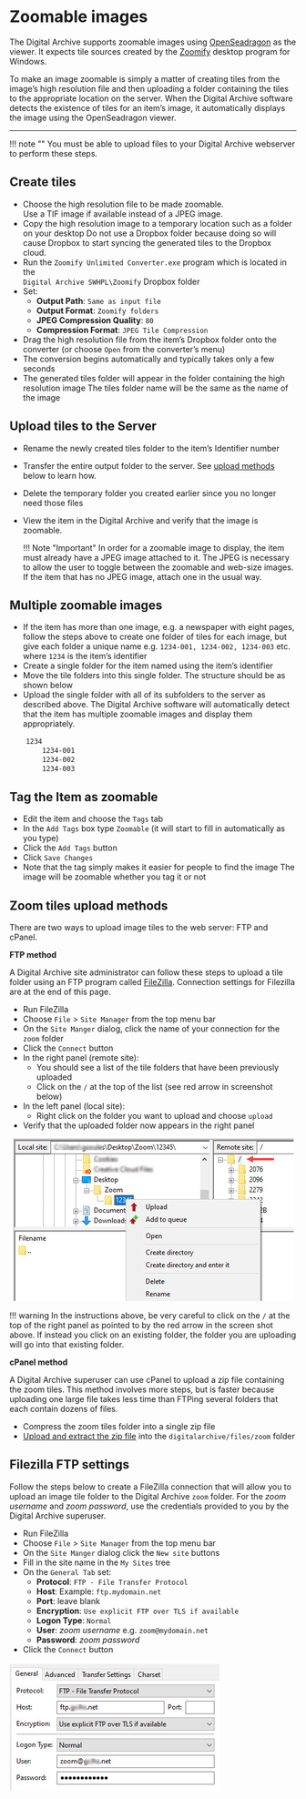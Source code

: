 # Zoomable images

The Digital Archive supports zoomable images using [OpenSeadragon](https://openseadragon.github.io/) as the viewer. It expects tile
sources created by the [Zoomify](https://openseadragon.github.io/examples/tilesource-zoomify/) desktop program for Windows.

To make an image zoomable is simply a matter of creating
tiles from the image’s high resolution file and then uploading a folder containing the tiles to the appropriate location on the server. When the Digital Archive software detects the existence of tiles for an item’s image, it automatically displays the image using the OpenSeadragon viewer.

---

!!! note ""
    You must be able to upload files to your Digital Archive webserver to perform these steps.

## Create tiles
-   Choose the high resolution file to be made zoomable.  
    Use a TIF image if available instead of a JPEG image.
-   Copy the high resolution image to a temporary location such as a folder on your desktop
    Do not use a Dropbox folder because doing so will cause Dropbox to start syncing the generated
    tiles to the Dropbox cloud.
-   Run the `Zoomify Unlimited Converter.exe` program which is located in the  
    `Digital Archive SWHPL\Zoomify` Dropbox folder
-   Set:
    -	**Output Path**: `Same as input file`
    -	**Output Format**: `Zoomify folders`
    -	**JPEG Compression Quality**: `80`
    -	**Compression Format**: `JPEG Tile Compression`
-   Drag the high resolution file from the item’s Dropbox folder onto the converter (or choose `Open` from the converter’s menu)
-   The conversion begins automatically and typically takes only a few seconds
-   The generated tiles folder will appear in the folder containing the high resolution image
    The tiles folder name will be the same as the name of the image

## Upload tiles to the Server
-   Rename the newly created tiles folder to the item’s Identifier number
-   Transfer the entire output folder to the server. See [upload methods](#upload-methods) below to learn how.
-   Delete the temporary folder you created earlier since you no longer need those files
-   View the item in the Digital Archive and verify that the image is zoomable.

    !!! Note "Important"
        In order for a zoomable image to display, the item must already have a JPEG image attached to it.
        The JPEG is necessary to allow the user to toggle between the zoomable and web-size images.
        If the item that has no JPEG image, attach one in the usual way.

## Multiple zoomable images 
-   If the item has more than one image, e.g. a newspaper with eight pages, follow the steps above to
    create one folder of tiles for each image, but give each folder a unique
    name e.g. `1234-001, 1234-002, 1234-003` etc. where `1234` is the item’s identifier
-   Create a single folder for the item named using the item’s identifier
-   Move the tile folders into this single folder. The structure should be as shown below
-   Upload the single folder with all of its subfolders to the server as described above. The Digital Archive
    software will automatically detect that the item has multiple zoomable images and display them appropriately.

```
    1234  
        1234-001  
        1234-002  
        1234-003
```

## Tag the Item as zoomable
-   Edit the item and choose the `Tags` tab
-   In the `Add Tags` box type `Zoomable`  (it will start to fill in automatically as you type)
-   Click the `Add Tags` button
-   Click `Save Changes`
-   Note that the tag simply makes it easier for people to find the image
    The image will be zoomable whether you tag it or not

## Zoom tiles upload methods

There are two ways to upload image tiles to the web server: FTP and cPanel.

**FTP method**

A Digital Archive site administrator can follow these steps to upload a tile folder using an FTP
program called [FileZilla](https://filezilla-project.org/). Connection settings for Filezilla are at the end of this page.

-   Run FileZilla
-	Choose `File` > `Site Manager` from the top menu bar
-	On the `Site Manger` dialog, click the name of your connection for the `zoom` folder
-   Click the `Connect` button
-   In the right panel (remote site):
    -   You should see a list of the tile folders that have been previously uploaded
    -   Click on the `/` at the top of the list (see red arrow in screenshot below)
-   In the left panel (local site):
    -   Right click on the folder you want to upload and choose `upload`
-   Verify that the uploaded folder now appears in the right panel

![Upload zoom folder](zoomable-images-2.jpg)


!!! warning
    In the instructions above, be very careful to click on the `/` at the top of the right panel as pointed
    to by the red arrow in the screen shot above.
    If instead you click on an existing folder, the folder you are uploading will go into that existing folder.

**cPanel method**

A Digital Archive superuser can use cPanel to upload a zip file containing the zoom tiles.
This method involves more steps, but is faster because uploading one large file takes less
time than FTPing several folders that each contain dozens of files.

- Compress the zoom tiles folder into a single zip file
- [Upload and extract the zip file](../../superuser/web-host#upload-and-extract-a-zip-file) into the 
`digitalarchive/files/zoom` folder

## Filezilla FTP settings

Follow the steps below to create a FileZilla connection that will allow you to upload an
image tile folder to the Digital Archive `zoom` folder. For the *zoom username* and *zoom password*,
use the credentials provided to you by the Digital Archive superuser.

-	Run FileZilla
-	Choose `File` > `Site Manager` from the top menu bar
-	On the `Site Manger` dialog click the `New site` buttons
-	Fill in the site name in the `My Sites` tree
-	On the `General Tab` set:
    -	**Protocol**: `FTP - File Transfer Protocol`
    -	**Host**: Example: `ftp.mydomain.net`
    -	**Port**: leave blank
    -   **Encryption**: `Use explicit FTP over TLS if available`
    -	**Logon Type**: `Normal`
    -	**User**: *zoom username* e.g. `zoom@mydomain.net`
    -	**Password**: *zoom password*
-	Click the `Connect` button

![Administrator FTP access](zoomable-images-1.jpg)




